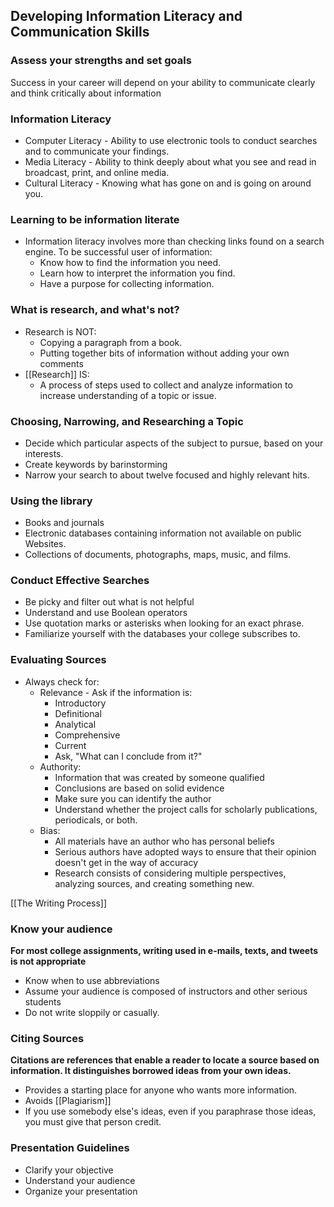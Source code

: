 ## Developing Information Literacy and Communication Skills

### Assess your strengths and set goals

Success in your career will depend on your ability to communicate clearly and think critically about information

### Information Literacy

- Computer Literacy - Ability to use electronic tools to conduct searches and to communicate your findings.
- Media Literacy - Ability to think deeply about what you see and read in broadcast, print, and online media.
- Cultural Literacy - Knowing what has gone on and is going on around you.

### Learning to be information literate

- Information literacy involves more than checking links found on a search engine. To be successful user of information:
	- Know how to find the information you need.
	- Learn how to interpret the information you find.
	- Have a purpose for collecting information.

### What is research, and what's not?

- Research is NOT:
	- Copying a paragraph from a book.
	- Putting together bits of information without adding your own comments
- [[Research]] IS:
	- A process of steps used to collect and analyze information to increase understanding of a topic or issue.

### Choosing, Narrowing, and Researching a Topic

- Decide which particular aspects of the subject to pursue, based on your interests.
- Create keywords by barinstorming
- Narrow your search to about twelve focused and highly relevant hits.

### Using the library

- Books and journals
- Electronic databases containing information not available on public Websites.
- Collections of documents, photographs, maps, music, and films.

### Conduct Effective Searches

- Be picky and filter out what is not helpful
- Understand and use Boolean operators
- Use quotation marks or asterisks when looking for an exact phrase.
- Familiarize yourself with the databases your college subscribes to.

### Evaluating Sources

- Always check for:
	- Relevance - Ask if the information is:
		- Introductory
		- Definitional
		- Analytical
		- Comprehensive
		- Current
		- Ask, "What can I conclude from it?"
	- Authority:
		- Information that was created by someone qualified
		- Conclusions are based on solid evidence
		- Make sure you can identify the author
		- Understand whether the project calls for scholarly publications, periodicals, or both.
	- Bias:
		- All materials have an author who has personal beliefs
		- Serious authors have adopted ways to ensure that their opinion doesn't get in the way of accuracy
		- Research consists of considering multiple perspectives, analyzing sources, and creating something new.

[[The Writing Process]]

### Know your audience

**For most college assignments, writing used in e-mails, texts, and tweets is not appropriate**

- Know when to use abbreviations
- Assume your audience is composed of instructors and other serious students
- Do not write sloppily or casually.

### Citing Sources

**Citations are references that enable a reader to locate a source based on information. It distinguishes borrowed ideas from your own ideas.**

- Provides a starting place for anyone who wants more information.
- Avoids [[Plagiarism]]
- If you use somebody else's ideas, even if you paraphrase those ideas, you must give that person credit.

### Presentation Guidelines

- Clarify your objective
- Understand your audience
- Organize your presentation